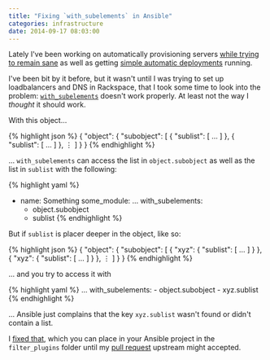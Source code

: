 ```yaml
---
title: "Fixing `with_subelements` in Ansible"
categories: infrastructure
date: 2014-09-17 08:03:00
---
```


Lately I've been working on automatically provisioning servers [while trying to
remain sane][ansidem] as well as getting [simple automatic deployments][golive]
running.

I've been bit by it before, but it wasn't until I was trying to set up
loadbalancers and DNS in Rackspace, that I took some time to look into the
problem: [`with_subelements`][withsub] doesn't work properly. At least not the
way I *thought* it should work.

With this object...

{% highlight json %}
{
  "object": {
    "subobject": [
      {
        "sublist": [ … ]
      },
      {
        "sublist": [ … ]
      },
      ⋮
    ]
  }
}
{% endhighlight %}

... `with_subelements` can access the list in `object.subobject` as well as the
list in `sublist` with the following:

{% highlight yaml %}
  - name: Something
    some_module: …
    with_subelements:
      - object.subobject
      - sublist
{% endhighlight %}

But if `sublist` is placer deeper in the object, like so:

{% highlight json %}
{
  "object": {
    "subobject": [
      {
        "xyz": {
          "sublist": [ … ]
        }
      },
      {
        "xyz": {
          "sublist": [ … ]
        }
      },
      ⋮
    ]
  }
}
{% endhighlight %}

... and you try to access it with

{% highlight yaml %}
    …
    with_subelements:
      - object.subobject
      - xyz.sublist
{% endhighlight %}

... Ansible just complains that the key `xyz.sublist` wasn't found or didn't
contain a list.

I [fixed that][myfix], which you can place in your Ansible project in the
`filter_plugins` folder until my [pull request][pr] upstream might accepted.

  [ansidem]: /2014/ansible-rackspace-idempotence.html
  [golive]: /2014/golive-tool.html
  [withsub]: http://docs.ansible.com/playbooks_loops.html#looping-over-subelements
  [myfix]: https://github.com/jumoel/ansible/blob/dc918f78dc0a7e7f23f451df2e1365e7ff172312/lib/ansible/runner/lookup_plugins/subelements.py
  [pr]: https://github.com/ansible/ansible/pull/9005
